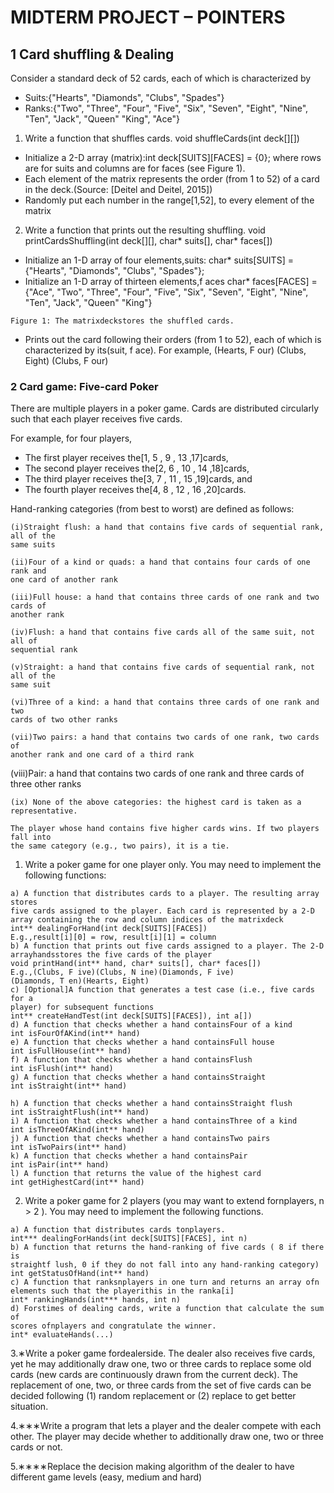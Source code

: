 # MIDTERM PROJECT – POINTERS



## 1 Card shuffling & Dealing

Consider a standard deck of 52 cards, each of which is characterized by

- Suits:{"Hearts", "Diamonds", "Clubs", "Spades"}
- Ranks:{"Two", "Three", "Four", "Five",
    "Six", "Seven", "Eight", "Nine", "Ten", "Jack", "Queen" "King", "Ace"}
1. Write a function that shuffles cards.
void shuffleCards(int deck[][])
- Initialize a 2-D array (matrix):int deck[SUITS][FACES] = {0};
where rows are for suits and columns are for faces (see Figure 1).
- Each element of the matrix represents the order (from 1 to 52) of a
card in the deck.(Source: [Deitel and Deitel, 2015])
- Randomly put each number in the range[1,52], to every element of
the matrix
2. Write a function that prints out the resulting shuffling.
void printCardsShuffling(int deck[][], char* suits[], char* faces[])
- Initialize an 1-D array of four elements,suits:
char* suits[SUITS] = {"Hearts", "Diamonds", "Clubs", "Spades"};
- Initialize an 1-D array of thirteen elements,f aces
char* faces[FACES] = {"Ace", "Two", "Three", "Four", "Five",
"Six", "Seven", "Eight", "Nine", "Ten", "Jack", "Queen" "King"}


```
Figure 1: The matrixdeckstores the shuffled cards.
```
- Prints out the card following their orders (from 1 to 52), each of
    which is characterized by its(suit, f ace). For example,
    (Hearts, F our)
    (Clubs, Eight)
    (Clubs, F our)

### 2 Card game: Five-card Poker

There are multiple players in a poker game. Cards are distributed circularly
such that each player receives five cards.

For example, for four players,

- The first player receives the[1, 5 , 9 , 13 ,17]cards,
- The second player receives the[2, 6 , 10 , 14 ,18]cards,
- The third player receives the[3, 7 , 11 , 15 ,19]cards, and
- The fourth player receives the[4, 8 , 12 , 16 ,20]cards.

Hand-ranking categories (from best to worst) are defined as follows:

```
(i)Straight flush: a hand that contains five cards of sequential rank, all of the
same suits
```
```
(ii)Four of a kind or quads: a hand that contains four cards of one rank and
one card of another rank
```
```
(iii)Full house: a hand that contains three cards of one rank and two cards of
another rank
```

```
(iv)Flush: a hand that contains five cards all of the same suit, not all of
sequential rank
```
```
(v)Straight: a hand that contains five cards of sequential rank, not all of the
same suit
```
```
(vi)Three of a kind: a hand that contains three cards of one rank and two
cards of two other ranks
```
```
(vii)Two pairs: a hand that contains two cards of one rank, two cards of
another rank and one card of a third rank
```
(viii)Pair: a hand that contains two cards of one rank and three cards of three
other ranks

```
(ix) None of the above categories: the highest card is taken as a representative.
```
```
The player whose hand contains five higher cards wins. If two players fall into
the same category (e.g., two pairs), it is a tie.
```
1. Write a poker game for one player only. You may need to implement the
    following functions:

```
a) A function that distributes cards to a player. The resulting array stores
five cards assigned to the player. Each card is represented by a 2-D
array containing the row and column indices of the matrixdeck
int** dealingForHand(int deck[SUITS][FACES])
E.g.,result[i][0] = row, result[i][1] = column
b) A function that prints out five cards assigned to a player. The 2-D
arrayhandsstores the five cards of the player
void printHand(int** hand, char* suits[], char* faces[])
E.g.,(Clubs, F ive)(Clubs, N ine)(Diamonds, F ive)
(Diamonds, T en)(Hearts, Eight)
c) [Optional]A function that generates a test case (i.e., five cards for a
player) for subsequent functions
int** createHandTest(int deck[SUITS][FACES]), int a[])
d) A function that checks whether a hand containsFour of a kind
int isFourOfAKind(int** hand)
e) A function that checks whether a hand containsFull house
int isFullHouse(int** hand)
f) A function that checks whether a hand containsFlush
int isFlush(int** hand)
g) A function that checks whether a hand containsStraight
int isStraight(int** hand)
```

```
h) A function that checks whether a hand containsStraight flush
int isStraightFlush(int** hand)
i) A function that checks whether a hand containsThree of a kind
int isThreeOfAKind(int** hand)
j) A function that checks whether a hand containsTwo pairs
int isTwoPairs(int** hand)
k) A function that checks whether a hand containsPair
int isPair(int** hand)
l) A function that returns the value of the highest card
int getHighestCard(int** hand)
```
2. Write a poker game for 2 players (you may want to extend fornplayers,
    n > 2 ). You may need to implement the following functions.

```
a) A function that distributes cards tonplayers.
int*** dealingForHands(int deck[SUITS][FACES], int n)
b) A function that returns the hand-ranking of five cards ( 8 if there is
straightf lush, 0 if they do not fall into any hand-ranking category)
int getStatusOfHand(int** hand)
c) A function that ranksnplayers in one turn and returns an array ofn
elements such that the playerithis in the ranka[i]
int* rankingHands(int*** hands, int n)
d) Forstimes of dealing cards, write a function that calculate the sum of
scores ofnplayers and congratulate the winner.
int* evaluateHands(...)
```
3.∗Write a poker game fordealerside. The dealer also receives five cards,
yet he may additionally draw one, two or three cards to replace some old
cards (new cards are continuously drawn from the current deck).
The replacement of one, two, or three cards from the set of five cards can
be decided following (1) random replacement or (2) replace to get better
situation.

4.∗∗∗Write a program that lets a player and the dealer compete with each
other. The player may decide whether to additionally draw one, two or
three cards or not.

5.∗∗∗∗Replace the decision making algorithm of the dealer to have different
game levels (easy, medium and hard)




